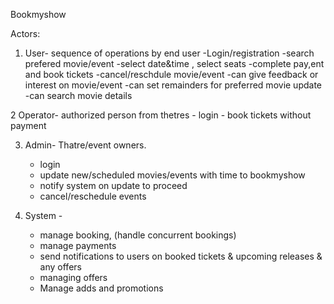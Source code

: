 Bookmyshow

Actors:

1. User- sequence of operations by end user
    -Login/registration
    -search prefered movie/event 
    -select date&time , select seats
    -complete pay,ent and book tickets
    -cancel/reschdule movie/event
    -can give feedback or interest on movie/event
    -can set remainders for preferred movie update
    -can search movie details 

2 Operator- authorized person from thetres
    - login
    - book tickets without payment 

3. Admin- Thatre/event owners. 
    - login
    - update new/scheduled movies/events with time to bookmyshow
    - notify system on update to proceed
    - cancel/reschedule events

4. System - 
    - manage booking, (handle concurrent bookings)
    - manage payments
    - send notifications to users on booked tickets & upcoming releases & any offers
    - managing offers
    - Manage adds and promotions
    
